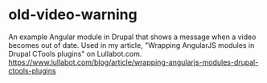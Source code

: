# old-video-warning
An example Angular module in Drupal that shows a message when a video becomes out of date. Used in my article, "Wrapping AngularJS modules in Drupal CTools plugins" on Lullabot.com.
https://www.lullabot.com/blog/article/wrapping-angularjs-modules-drupal-ctools-plugins
